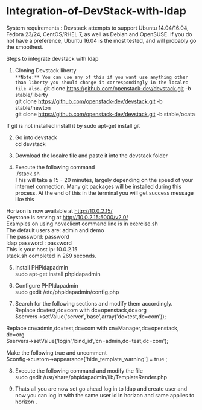 # Integration-of-DevStack-with-ldap </br>

System requirements :  Devstack attempts to support Ubuntu 14.04/16.04, Fedora 23/24, CentOS/RHEL 7, as well as Debian and OpenSUSE.
 If you do not have a preference, Ubuntu 16.04 is the most tested, and will probably go the smoothest.

Steps to integrate devstack with ldap </br>

1) Cloning Devstack liberty </br>
`**Note:** You can use any of this if you want use anything other than liberty you should change it correspondingly in the localrc file also.`
git clone https://github.com/openstack-dev/devstack.git -b stable/liberty </br>
git clone https://github.com/openstack-dev/devstack.git -b stable/newton </br>
git clone https://github.com/openstack-dev/devstack.git -b stable/ocata </br>

If git is not installed install it by sudo apt-get install git </br>

2) Go into devstack </br>
cd devstack </br>

3) Download the localrc file and paste it into the devstack folder </br>

4) Execute the following command </br>
./stack.sh </br>
This will take a 15 - 20 minutes, largely depending on the speed of your internet connection. Many git  packages will be installed during this process. At the end of this in the terminal you will get success message like this </br>

Horizon is now available at http://10.0.2.15/ </br>
Keystone is serving at http://10.0.2.15:5000/v2.0/ </br>
Examples on using novaclient command line is in exercise.sh </br>
The default users are: admin and demo </br>
The password: password </br>
ldap password : password </br>
This is your host ip: 10.0.2.15 </br>
stack.sh completed in 269 seconds. </br>


5) Install PHPldapadmin </br>
sudo apt-get install phpldapadmin

6) Configure PHPldapadmin </br>
sudo gedit /etc/phpldapadmin/config.php </br>

7) Search for the following sections and modify them accordingly. </br>
Replace dc=test,dc=com with dc=openstack,dc=org </br>
$servers->setValue('server','base',array('dc=test,dc=com')); </br>

Replace cn=admin,dc=test,dc=com with cn=Manager,dc=openstack, dc=org </br>
$servers->setValue('login','bind_id','cn=admin,dc=test,dc=com'); </br>

Make the following true and uncomment </br>
$config->custom->appearance['hide_template_warning'] = true ;</br>

8) Execute the following command and modify the file </br>
sudo gedit /usr/share/phpldapadmin/lib/TemplateRender.php </br>

9) Thats all you are now set go ahead log in to ldap and create user and now you can log in with the same user id in horizon and same applies to horizon .</br>
